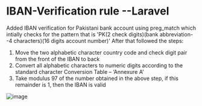 # IBAN-Verification rule --Laravel
Added IBAN verification for Pakistani bank account using preg_match which intially checks for the pattern that is 'PK(2 check digits)(bank abbreviation--4 characters)(16 digits account number)'
After that followed the steps:
1. Move the two alphabetic character country code and check digit pair from the
    front of the IBAN to back 
2. Convert all alphabetic characters to numeric digits according to the standard
    character Conversion Table – ‘Annexure A’
3. Take modulus 97 of the number obtained in the above step, if this remainder is 1,
    then the IBAN is valid


![image](https://user-images.githubusercontent.com/42619450/211727801-02528690-3c1b-4c3b-966f-8728366524bd.png)
